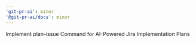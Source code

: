```yaml
---
'git-pr-ai': minor
'@git-pr-ai/docs': minor
---
```


Implement plan-issue Command for AI-Powered Jira Implementation Plans
